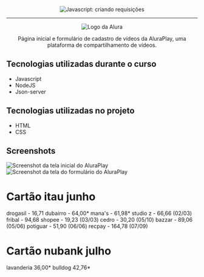 <p align="center"> <img src="https://imgur.com/J3hD21O.png" alt="Javascript: criando requisições"> </p>

<hr>

<p align="center"> <img src="https://github.com/MonicaHillman/aluraplay-requisicoes/blob/main/img/logo.png" alt="Logo da Alura"> </p>
<p align="center">Página inicial e formulário de cadastro de vídeos da AluraPlay, uma plataforma de compartilhamento de vídeos.</p>

## Tecnologias utilizadas durante o curso

- Javascript
- NodeJS
- Json-server

## Tecnologias utilizadas no projeto

- HTML
- CSS

## Screenshots

![Screenshot da tela inicial do AluraPlay](https://imgur.com/aymxEsh.png)
![Screenshot da tela do formulário do AluraPlay](https://imgur.com/ShNADf2.png)

# Cartão itau junho

drogasil - 16,71
dubairro - 64,00*
mana's - 61,98*
studio z - 66,66 (02/03)
fribal - 94,68
shopee - 19,23 (03/03)
cedro - 30,20 (05/10)
bazzar - 89,06 (05/06)
potiguar - 51,90 (06/06)
recpay - 164,78 (07/09)

# Cartão nubank julho

lavanderia 36,00\*
bulldog 42,76\*

